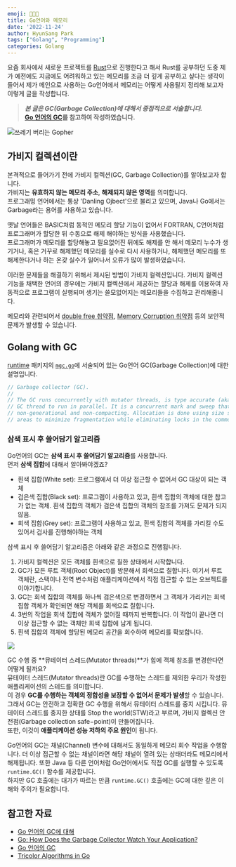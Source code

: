 ```yaml
---
emoji: 🧑🏻‍💻
title: Go언어와 메모리
date: '2022-11-24'
author: HyunSang Park
tags: ["Golang", "Programming"]
categories: Golang
---
```

요즘 회사에서 새로운 프로젝트를 [Rust](https://www.rust-lang.org/)으로 진행한다고 해서 Rust를 공부하던 도중 제가 예전에도 지금에도 어려워하고 있는 메모리를 조금 더 깊게 공부하고 싶다는 생각이 들어서 제가 메인으로 사용하는 Go언어에서 메모리는 어떻게 사용될지 정리해 보고자 이렇게 글을 작성합니다.


> ***본 글은 GC(Garbage Collection)에 대해서 중점적으로 서술합니다.***   
> **[Go 언어의 GC](https://velog.io/@kineo2k/Go-%EC%96%B8%EC%96%B4%EC%9D%98-GC)를 참고하여 작성하였습니다.**

![쓰레기 버리는 Gopher](https://miro.medium.com/max/1400/1*RUBHi-DlwpigyGLRDGAEIg.webp)

## 가비지 컬렉션이란
본격적으로 들어가기 전에 가비지 컬렉션(GC, Garbage Collection)를 알아보고자 합니다.  
가비지는 **유효하지 않는 메모리 주소**, **해제되지 않은 영역**를 의미합니다.  
프로그래밍 언어에서는 통상 'Danling Ojbect'으로 불리고 있으며, Java나 Go에서는 Garbage라는 용어를 사용하고 있습니다.  

옛날 언어들은 BASIC처럼 동적인 메모리 할당 기능이 없어서 FORTRAN, C언어처럼 프로그래머가 할당한 뒤 수동으로 해제 해야하는 방식을 사용했습니다.  
프로그래머가 메모리를 할당해놓고 필요없어진 뒤에도 해제를 안 해서 메모리 누수가 생기거나, 혹은 거꾸로 해제했던 메모리를 실수로 다시 사용하거나, 해제했던 메모리를 또 해제한다거나 하는 온갖 실수가 일어나서 오류가 많이 발생하였습니다.  

이러한 문제들을 해결하기 위해서 제시된 방법이 가비지 컬렉션입니다. 가비지 컬렉션 기능을 채택한 언어의 경우에는 가비지 컬렉션에서 제공하는 할당과 해제를 이용하여 자동적으로 프로그램이 실행되며 생기는 쓸모없어지는 메모리들을 수집하고 관리해줍니다.  

메모리와 관련되어서 [double free 취약점](https://showx123.tistory.com/59), [Memory Corruption 취약점](https://nextline.tistory.com/81) 등의 보안적 문제가 발생할 수 있습니다.

## Golang with GC
[runtime](https://pkg.go.dev/runtime) 패키지의 [`mgc.go`](https://go.dev/src/runtime/mgc.go)에 서술되어 있는 Go언어 GC(Garbage Collection)에 대한 설명입니다.  

```go
// Garbage collector (GC).
//
// The GC runs concurrently with mutator threads, is type accurate (aka precise), allows multiple
// GC thread to run in parallel. It is a concurrent mark and sweep that uses a write barrier. It is
// non-generational and non-compacting. Allocation is done using size segregated per P allocation
// areas to minimize fragmentation while eliminating locks in the common case.
```

### 삼색 표시 후 쓸어담기 알고리즘
Go언어의 GC는 **삼색 표시 후 쓸어담기 알고리즘**를 사용합니다.  
먼저 **삼색 집합**에 대해서 알아봐야겠죠?

- 흰색 집합(White set): 프로그램에서 더 이상 접근할 수 없어서 GC 대상이 되는 객체
- 검은색 집합(Black set): 프로그램이 사용하고 있고, 흰색 집합의 객체에 대한 참고가 없는 객체. 흰색 집합의 객체가 검은색 집합의 객체의 참조를 가져도 문제가 되지 않음.
- 회색 집합(Grey set): 프로그램이 사용하고 있고, 흰색 집합의 객체를 가리킬 수도 있어서 검사를 진행해야하는 객체

삼색 표시 후 쓸어담기 알고리즘은 아래와 같은 과정으로 진행됩니다.  
1. 가비지 컬렉션은 모든 객체를 흰색으로 칠한 상태에서 시작합니다.
2. GC가 모든 루트 객체(Root Object)를 방문해서 회색으로 칠합니다. 여기서 루트 객체란, 스택이나 전역 변수처럼 애플리케이션에서 직접 접근할 수 있는 오브젝트를 이야기합니다.
3. GC는 회색 집합의 객체를 하나씩 검은색으로 변경하면서 그 객체가 가리키는 희색 집합 객체가 확인되면 해당 객체를 회색으로 칠합니다.
4. 3번의 작업을 회색 집합에 객체가 없어질 때까지 반복합니다. 이 작업이 끝나면 더 이상 접근할 수 없는 객체만 희색 집합에 남게 됩니다.
5. 흰색 집합의 객체에 할당된 메모리 공간을 회수하여 메모리를 확보합니다.

![](https://velog.velcdn.com/images%2Fkineo2k%2Fpost%2F9e9edd37-9349-4557-a545-06b0969e1174%2Ftricolor-mark-and-sweep.png)

GC 수행 중 **뮤테이터 스레드(Mutator threads)**가 힙에 객체 참조를 변경한다면 어떻게 될까요?  
뮤테이터 스레드(Mutator threads)란 GC를 수행하는 스레드를 제외한 우리가 작성한 애플리케이션의 스테드를 의미합니다.  
이 경우 **GC를 수행하는 객체의 정합성을 보장할 수 없어서 문제가 발생**할 수 있습니다. 그래서 GC는 안전하고 정확한 GC 수행을 위해서 뮤테이터 스레드를 중지 시킵니다. 뮤테이터 스레드를 중지한 상태를 Stop the world(STW)라고 부르며, 가비지 컬렉션 안전점(Garbage collection safe−point)이 만들어집니다.  
또한, 이것이 **애플리케이션 성능 저하의 주요 원인**이 됩니다.  

Go언어의 GC는 채널(Channel) 변수에 대해서도 동일하게 메모리 회수 작업을 수행합니다. 더 이상 접근할 수 없는 채널이라면 해당 채널이 열려 있는 상태더라도 메모리에서 해제됩니다. 또한 Java 등 다른 언어처럼 Go언어에서도 직접 GC를 실행할 수 있도록 `runtime.GC()` 함수를 제공합니다.  
하지만 GC 호출에는 대가가 따르는 만큼 `runtime.GC()` 호출에는 GC에 대한 깊은 이해와 주의가 필요합니다.

## 참고한 자료
- [Go 언어의 GC에 대해](https://engineering.linecorp.com/ko/blog/go-gc/)
- [Go: How Does the Garbage Collector Watch Your Application?](https://medium.com/a-journey-with-go/go-how-does-the-garbage-collector-watch-your-application-dbef99be2c35)
- [Go 언어의 GC](https://velog.io/@kineo2k/Go-%EC%96%B8%EC%96%B4%EC%9D%98-GC)
- [Tricolor Algorithms in Go](https://www.developer.com/languages/tricolor-algorithm-golang/)